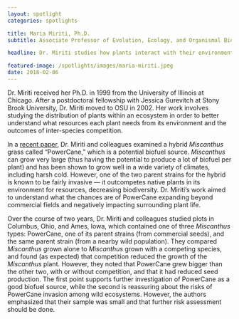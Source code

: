 ```yaml
---
layout: spotlight
categories: spotlights

title: Maria Miriti, Ph.D.
subtitle: Associate Professor of Evolution, Ecology, and Organismal Biology (The Ohio State University)

headline: Dr. Miriti studies how plants interact with their environment, with a particular focus on desert plants in Joshua Tree National Park in California.

featured-image: /spotlights/images/maria-miriti.jpeg
date: 2018-02-06
---
```


Dr. Miriti received her Ph.D. in 1999 from the University of Illinois at Chicago. After a postdoctoral fellowship with Jessica Gurevitch at Stony Brook University, Dr. Miriti moved to OSU in 2002. Her work involves studying the distribution of plants within an ecosystem in order to better understand what resources each plant needs from its environment and the outcomes of inter-species competition.

In a <a class="light-bg" href="https://doi.org/10.1002/ece3.3134" target="_blank" rel="noopener noreferrer">recent paper</a>, Dr. Miriti and colleagues examined a hybrid <i>Miscanthus</i> grass called “PowerCane,” which is a potential biofuel source. <i>Miscanthus</i> can grow very large (thus having the potential to produce a lot of biofuel per plant) and has been shown to grow well in a wide variety of climates, including harsh cold. However, one of the two parent strains for the hybrid is known to be fairly invasive — it outcompetes native plants in its environment for resources, decreasing biodiversity. Dr. Miriti’s work aimed to understand what the chances are of PowerCane expanding beyond commercial fields and negatively impacting surrounding plant life.

Over the course of two years, Dr. Miriti and colleagues studied plots in Columbus, Ohio, and Ames, Iowa, which contained one of three <i>Miscanthus</i> types: PowerCane, one of its parent strains (from commercial seeds), and the same parent strain (from a nearby wild population). They compared <i>Miscanthus</i> grown alone to <i>Miscanthus</i> grown with a competing species, and found (as expected) that competition reduced the growth of the <i>Miscanthus</i> plant. However, they noted that PowerCane grew bigger than the other two, with or without competition, and that it had reduced seed production. The first point supports further investigation of PowerCane as a good biofuel source, while the second is reassuring about the risks of PowerCane invasion among wild ecosystems. However, the authors emphasized that their sample was small and that further risk assessment should be done.